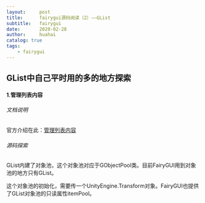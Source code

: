 ```yaml
---
layout:     post
title:      fairygui源码阅读（2）——GList
subtitle:   fairygui
date:       2020-02-28
author:     huahai
catalog: true
tags:
    - fairygui
---
```






## GList中自己平时用的多的地方探索

#### 1.管理列表内容

###### 文档说明

官方介绍在此：[管理列表内容](https://www.fairygui.com/docs/guide/editor/list.html#管理列表内容)

###### 源码探索

GList内建了对象池，这个对象池对应于GObjectPool类。目前FairyGUI用到对象池的地方只有GList。

这个对象池的初始化，需要传一个UnityEngine.Transform对象。FairyGUI也提供了GList对象池的只读属性itemPool。